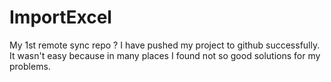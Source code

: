 # ImportExcel
My 1st remote sync repo ?
I have pushed my project to github successfully. It wasn't easy because in many places I found not so good solutions for my problems.
